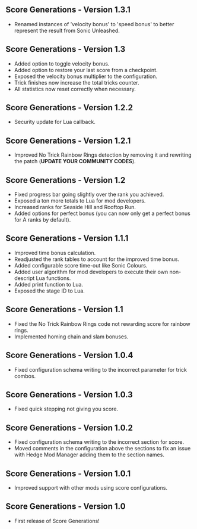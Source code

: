## Score Generations - Version 1.3.1
- Renamed instances of 'velocity bonus' to 'speed bonus' to better represent the result from Sonic Unleashed.

## Score Generations - Version 1.3
- Added option to toggle velocity bonus.
- Added option to restore your last score from a checkpoint.
- Exposed the velocity bonus multiplier to the configuration.
- Trick finishes now increase the total tricks counter.
- All statistics now reset correctly when necessary.

## Score Generations - Version 1.2.2
- Security update for Lua callback.

## Score Generations - Version 1.2.1
- Improved No Trick Rainbow Rings detection by removing it and rewriting the patch (**UPDATE YOUR COMMUNITY CODES**).

## Score Generations - Version 1.2
- Fixed progress bar going slightly over the rank you achieved.
- Exposed a ton more totals to Lua for mod developers.
- Increased ranks for Seaside Hill and Rooftop Run.
- Added options for perfect bonus (you can now only get a perfect bonus for A ranks by default).

## Score Generations - Version 1.1.1
- Improved time bonus calculation.
- Readjusted the rank tables to account for the improved time bonus.
- Added configurable score time-out like Sonic Colours.
- Added user algorithm for mod developers to execute their own non-descript Lua functions.
- Added print function to Lua.
- Exposed the stage ID to Lua.

## Score Generations - Version 1.1
- Fixed the No Trick Rainbow Rings code not rewarding score for rainbow rings.
- Implemented homing chain and slam bonuses.

## Score Generations - Version 1.0.4
- Fixed configuration schema writing to the incorrect parameter for trick combos.

## Score Generations - Version 1.0.3
- Fixed quick stepping not giving you score.

## Score Generations - Version 1.0.2
- Fixed configuration schema writing to the incorrect section for score.
- Moved comments in the configuration above the sections to fix an issue with Hedge Mod Manager adding them to the section names.

## Score Generations - Version 1.0.1
- Improved support with other mods using score configurations.

## Score Generations - Version 1.0
- First release of Score Generations!
